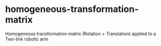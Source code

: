 # homogeneous-transformation-matrix
Homogeneous transformation matrix (Rotation + Translation) applied to a Two-link robotic arm
